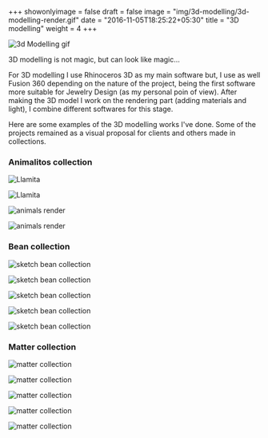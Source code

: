 +++
showonlyimage = false
draft = false
image = "img/3d-modelling/3d-modelling-render.gif"
date = "2016-11-05T18:25:22+05:30"
title = "3D modelling"
weight = 4
+++
<!--more-->

![3d Modelling gif](/img/3d-modelling/3d-modelling-render.gif)

3D modelling is not magic, but can look like magic...

For 3D modelling I use Rhinoceros 3D as my main software but, I use as well Fusion 360 depending on the nature of the project, being the first software more suitable for Jewelry Design (as my personal poin of view). 
After making the 3D model I work on the rendering part (adding materials and light), I combine different softwares for this stage.

Here are some examples of the 3D modelling works I've done. Some of the projects remained as a visual proposal for clients and others made in collections.

### Animalitos collection

![Llamita](/img/3d-modelling/20200228-llamita-tech-drw.jpg)

![Llamita](/img/3d-modelling/20200228-llamita.jpg)

![animals render](/img/3d-modelling/20200228-zoo-animals-animation-smaller2.gif)

![animals render](/img/3d-modelling/20200228-zoo-collection2.jpg)


### Bean collection

![sketch bean collection](/img/3d-modelling/bean-collection1.jpg)

![sketch bean collection](/img/3d-modelling/bean-collection2.jpg)

![sketch bean collection](/img/3d-modelling/bean-collection3.jpg)

![sketch bean collection](/img/3d-modelling/bean-collection4.jpg)

![sketch bean collection](/img/3d-modelling/bean-collection5.jpg)

### Matter collection


![matter collection](/img/3d-modelling/renders-rings-1.jpg)

![matter collection](/img/3d-modelling/renders-rings-2.jpg)

![matter collection](/img/3d-modelling/renders-rings-3.jpg)

![matter collection](/img/3d-modelling/renders-rings-4.jpg)

![matter collection](/img/3d-modelling/renders-rings-5.jpg)





